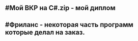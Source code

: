 
#Мой ВКР на C#.zip - мой диплом
---
#Фриланс - некоторая часть программ которые делал на заказ. 
---
